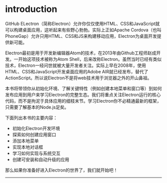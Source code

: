 # introduction
GitHub ELectron（简称Electron）允许你仅仅使用HTML、CSS和JavaScript就可以构建桌面应用，这听起来有些野心勃勃。实际上正如Apache Cordova（也叫PhoneGap）允许只用HTML、CSS和JS来构建移动应用，Electron为桌面开发提供新可能。

Electron最初是用于开发新编辑器Atom的技术，在2013年由Github工程师赵成开发。一开始这项技术被称为Atom Shell，后来改称Electron。虽然当时已经有类似技术，Electron一经问世就被大量开发者关注。实际上早在2008年，使用HTML、CSS和JavaScript开发桌面应用的Adobe AIR就已经发布，替代了ActionScript。所以说Electron不是将web技术用于浏览器之外的开山鼻祖。

本书将带领你从初始化环境、了解关键特性（例如创建本地菜单和窗口等）到如何发布应用到用户来学习Electron的完整生态。我们将重点关注Electron运行的核心代码，而不是拘泥于具体应用的细枝末节。学习Electron你不必精通最新的框架，只需要了解基本的Node.js足矣。

下面列出本书的主要内容：

* 初始化Electron开发环境
* 探索如何创建应用窗口
* 添加本地菜单
* 实现本地对话框
* 学习如何实现与系统交互
* 创建可安装和自动升级的应用

那么如果你准备好进入Electron的世界了，我们就开始吧！

------------
